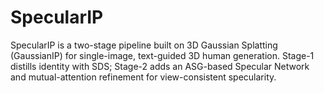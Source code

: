 # SpecularIP
SpecularIP is a two-stage pipeline built on 3D Gaussian Splatting (GaussianIP) for single-image, text-guided 3D human generation. Stage-1 distills identity with SDS; Stage-2 adds an ASG-based Specular Network and mutual-attention refinement for view-consistent specularity.
